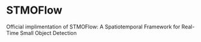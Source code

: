 # STMOFlow
Official implimentation of STMOFlow: A Spatiotemporal Framework for  Real-Time Small Object Detection
